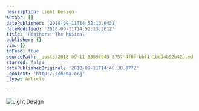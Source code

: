 ```yaml
---
description: Light Design
author: []
datePublished: '2018-09-11T14:52:13.643Z'
dateModified: '2018-09-11T14:52:13.261Z'
title: 'Heathers: The Musical'
publisher: {}
via: {}
inFeed: true
sourcePath: _posts/2018-09-11-3359f943-3757-4f0f-bbf1-1bd94b52b42a.md
starred: false
datePublishedOriginal: '2018-09-11T14:48:38.877Z'
_context: 'http://schema.org'
_type: Article

---
```

![Light Design](https://the-grid-user-content.s3-us-west-2.amazonaws.com/672d82fa-eb6e-4075-9c6f-3faa980e23e1.jpg)